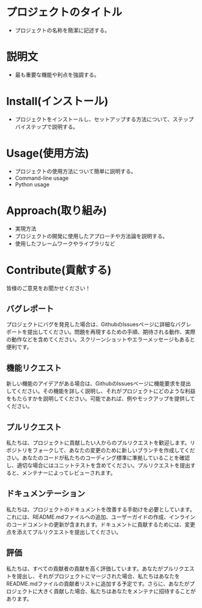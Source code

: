 # プロジェクトのタイトル
* プロジェクトの名称を簡潔に記述する。
# 説明文
* 最も重要な機能や利点を強調する。
# Install(インストール)
* プロジェクトをインストールし、セットアップする方法について、ステップバイステップで説明する。
# Usage(使用方法)
* プロジェクトの使用方法について簡単に説明する。
* Command-line usage
* Python usage
# Approach(取り組み)
* 実現方法
* プロジェクトの開発に使用したアプローチや方法論を説明する。
* 使用したフレームワークやライブラリなど
# Contribute(貢献する)

皆様のご意見をお聞かせください！	
## バグレポート
プロジェクトにバグを発見した場合は、GithubのIssuesページに詳細なバグレポートを提出してください。問題を再現するための手順、期待される動作、実際の動作などを含めてください。スクリーンショットやエラーメッセージもあると便利です。
## 機能リクエスト
新しい機能のアイデアがある場合は、GithubのIssuesページに機能要求を提出してください。その機能を詳しく説明し、それがプロジェクトにどのような利益をもたらすかを説明してください。可能であれば、例やモックアップを提供してください。
## プルリクエスト
私たちは、プロジェクトに貢献したい人からのプルリクエストを歓迎します。リポジトリをフォークして、あなたの変更のために新しいブランチを作成してください。あなたのコードが私たちのコーディング標準に準拠していることを確認し、適切な場合にはユニットテストを含めてください。プルリクエストを提出すると、メンテナーによってレビューされます。
## ドキュメンテーション
私たちは、プロジェクトのドキュメントを改善する手助けを必要としています。これには、README.mdファイルへの追加、ユーザーガイドの作成、インラインのコードコメントの更新が含まれます。ドキュメントに貢献するためには、変更点を添えてプルリクエストを提出してください。
## 評価
私たちは、すべての貢献者の貢献を高く評価しています。あなたがプルリクエストを提出し、それがプロジェクトにマージされた場合、私たちはあなたをREADME.mdファイルの貢献者リストに追加する予定です。さらに、あなたがプロジェクトに大きく貢献した場合、私たちはあなたをメンテナに招待することがあります。
